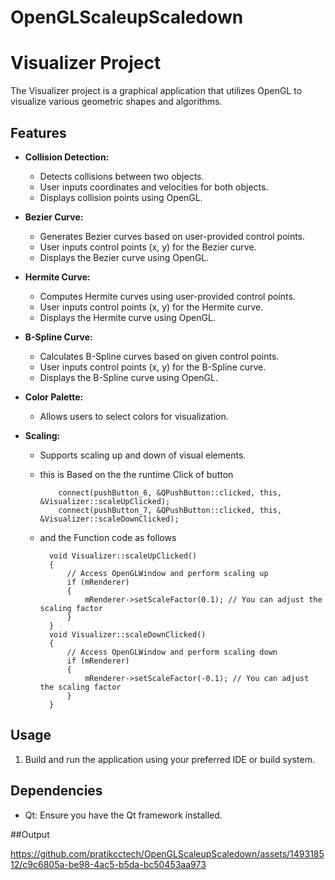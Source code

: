 # OpenGLScaleupScaledown
# Visualizer Project

The Visualizer project is a graphical application that utilizes OpenGL to visualize various geometric shapes and algorithms.

## Features

- **Collision Detection:**
  - Detects collisions between two objects.
  - User inputs coordinates and velocities for both objects.
  - Displays collision points using OpenGL.

- **Bezier Curve:**
  - Generates Bezier curves based on user-provided control points.
  - User inputs control points (x, y) for the Bezier curve.
  - Displays the Bezier curve using OpenGL.

- **Hermite Curve:**
  - Computes Hermite curves using user-provided control points.
  - User inputs control points (x, y) for the Hermite curve.
  - Displays the Hermite curve using OpenGL.

- **B-Spline Curve:**
  - Calculates B-Spline curves based on given control points.
  - User inputs control points (x, y) for the B-Spline curve.
  - Displays the B-Spline curve using OpenGL.

- **Color Palette:**
  - Allows users to select colors for visualization.

- **Scaling:**
  - Supports scaling up and down of visual elements.
  - this is Based on the the runtime Click of button
 
    ```
        connect(pushButton_6, &QPushButton::clicked, this, &Visualizer::scaleUpClicked);
        connect(pushButton_7, &QPushButton::clicked, this, &Visualizer::scaleDownClicked);
  - and the Function code as follows
    ```
      void Visualizer::scaleUpClicked()
      {
          // Access OpenGLWindow and perform scaling up
          if (mRenderer)
          {
              mRenderer->setScaleFactor(0.1); // You can adjust the scaling factor
          }
      }
      void Visualizer::scaleDownClicked()
      {
          // Access OpenGLWindow and perform scaling down
          if (mRenderer)
          {
              mRenderer->setScaleFactor(-0.1); // You can adjust the scaling factor
          }
      }

## Usage

1. Build and run the application using your preferred IDE or build system.

## Dependencies

- Qt: Ensure you have the Qt framework installed.

##Output



https://github.com/pratikcctech/OpenGLScaleupScaledown/assets/149318512/c9c6805a-be98-4ac5-b5da-bc50453aa973



